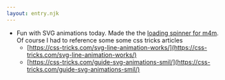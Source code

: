 ```yaml
---
layout: entry.njk
---
```


- Fun with SVG animations today. Made the the [loading spinner for m4m](https://codepen.io/chiubaca/pen/YzZWrvy). Of course I had to reference some some css tricks articles
   - [https://css-tricks.com/svg-line-animation-works/](https://css-tricks.com/svg-line-animation-works/)
   - [https://css-tricks.com/guide-svg-animations-smil/](https://css-tricks.com/guide-svg-animations-smil/)
